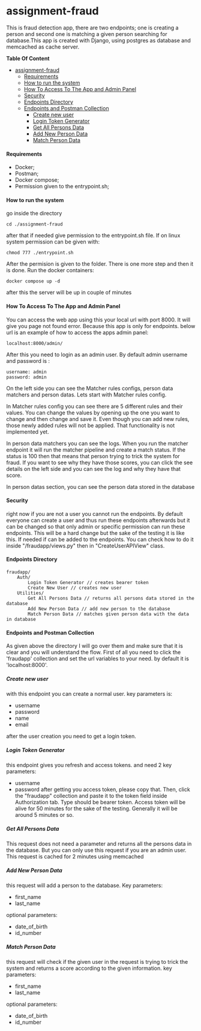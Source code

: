 # assignment-fraud
This is fraud detection app, there are two endpoints; one is creating a person and second one is matching a given person searching for database.This app is created with Django, using postgres as database and memcached as cache server.

**Table Of Content**

- [assignment-fraud](#assignment-fraud)
  * [Requirements](#Requirements)
  * [How to run the system](#How-to-run-the-system)
  * [How To Access To The App and Admin Panel](#How-To-Access-To-The-App-and-Admin-Panel)
  * [Security](#Security)
  * [Endpoints Directory](#Endpoints-Directory)
  * [Endpoints and Postman Collection](#Endpoints-and-Postman-Collection)
    + [Create new user](#Create-new-user)
    + [Login Token Generator](#Login-Token-Generator)
    + [Get All Persons Data](#Get-All-Persons-Data)
    + [Add New Person Data](#Add-New-Person-Data)
    + [Match Person Data](#Match-Person-Data)

#### Requirements

- Docker;
- Postman;
- Docker compose;
- Permission given to the entrypoint.sh;



#### How to run the system
go inside the directory
```
cd ./assignment-fraud
```
after that if needed give permission to the entrypoint.sh file. If on linux system permission can be given with:
```
chmod 777 ./entrypoint.sh
```
After the permision is given to the folder. There is one more step and then it is done. Run the docker containers:
```
docker compose up -d
```
after this the server will be up in couple of minutes

#### How To Access To The App and Admin Panel
You can access the web app using this your local url with port 8000. It will give you page not found error. Because this app is only for endpoints. below url is an example of how to access the apps admin panel:
```
localhost:8000/admin/
```
After this you need to login as an admin user. By default admin username and password is :
```
username: admin
password: admin
```
On the left side you can see the Matcher rules configs, person data matchers and person datas. Lets start with Matcher rules config.

In Matcher rules config you can see there are 5 different rules and their values. You can change the values by opening up the one you want to change and then change and save it. Even though you can add new rules, those newly added rules will not be applied. That functionality is not implemented yet.

In person data matchers you can see the logs. When you run the matcher endpoint it will run the matcher pipeline and create a match status. If the status is 100 then that means that person trying to trick the system for fraud. If you want to see why they have those scores, you can click the see details on the left side and you can see the log and why they have that score.

In person datas section, you can see the person data stored in the database

#### Security
right now if you are not a user you cannot run the endpoints. By default everyone can create a user and thus run these endpoints afterwards but it can be changed so that only admin or specific permission can run these endpoints. This will be a hard change but the sake of the testing it is like this. If needed if can be added to the endpoints. You can check how to do it inside "/fraudapp/views.py" then in "CreateUserAPIView" class.

#### Endpoints Directory

    fraudapp/
        Auth/
            Login Token Generator // creates bearer token 
            Create New User // creates new user
        Utilities/
            Get All Persons Data // returns all persons data stored in the database
            Add New Person Data // add new person to the database
            Match Person Data // matches given person data with the data in database



#### Endpoints and Postman Collection
As given above the directory I will go over them and make sure that it is clear and you will understand the flow. First of all you need to click the 'fraudapp' collection and set the url variables to your need. by default it is 'localhost:8000'.

##### 	Create new user
with this endpoint you can create a normal user. key parameters is:
- username
- password
- name
- email

after the user creation you need to get a login token.
##### Login Token Generator
this endpoint gives you refresh and access tokens. and need 2 key parameters:
- username
- password
after getting you access token, please copy that. Then, click the "fraudapp" collection and paste it to the token field inside Authorization tab. Type should be bearer token. Access token will be alive for 50 minutes for the sake of the testing. Generally it will be around 5 minutes or so.

##### Get All Persons Data
This request does not need a parameter and returns all the persons data in the database. But you can only use this request if you are an admin user. This request is cached for 2 minutes using memcached

##### Add New Person Data
this request will add a person to the database. Key parameters:
- first_name
- last_name

optional parameters:
- date_of_birth
- id_number

##### Match Person Data
this request will check if the given user in the request is trying to trick the system and returns a score according to the given information. key parameters:
- first_name
- last_name

optional parameters:
- date_of_birth
- id_number



